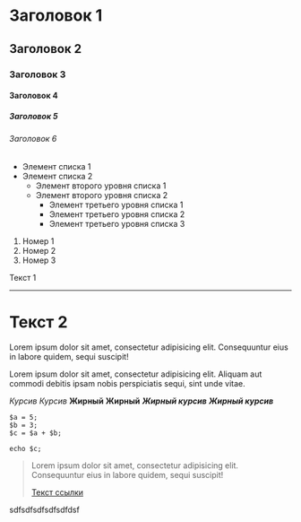 # Заголовок 1
## Заголовок 2
### Заголовок 3
#### Заголовок 4
##### Заголовок 5
###### Заголовок 6
* Элемент списка 1
* Элемент списка 2
    + Элемент второго уровня списка 1
    + Элемент второго уровня списка 2
        - Элемент третьего уровня списка 1
        - Элемент третьего уровня списка 2
        - Элемент третьего уровня списка 3
1. Номер 1
2. Номер 2
3. Номер 3

Текст 1
********* 
Текст 2
====


Lorem ipsum dolor sit amet, consectetur adipisicing elit. Consequuntur eius in labore quidem, sequi suscipit!

Lorem ipsum dolor sit amet, consectetur adipisicing elit. Aliquam aut commodi debitis ipsam nobis perspiciatis sequi, sint unde vitae.

*Курсив*
_Курсив_
**Жирный**
__Жирный__
***Жирный курсив***
___Жирный курсив___

```
$a = 5; 
$b = 3; 
$c = $a + $b; 
``` 

`echo $c;`

> Lorem ipsum dolor sit amet, consectetur adipisicing elit. Consequuntur eius in labore quidem, sequi suscipit!
> 
> [Текст ссылки](адрес "Описание")

sdfsdfsdfsdfsdfdsf
